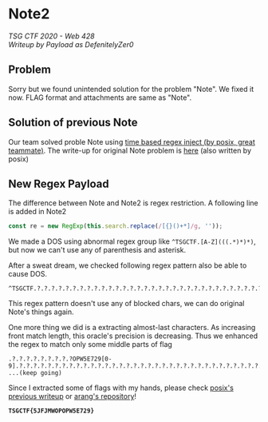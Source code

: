 # Note2
*TSG CTF 2020 - Web 428*<br>
*Writeup by Payload as DefenitelyZer0*


## Problem

Sorry but we found unintended solution for the problem "Note". We fixed it now. FLAG format and attachments are same as "Note".

## Solution of previous Note

Our team solved proble Note using [time based regex inject (by posix, great teammate)](https://blog.p6.is/time-based-regex-injection/). The write-up for original Note problem is [here](https://gist.github.com/po6ix/f3c013d974c6003a8dbc573c887602ae) (also written by posix)

## New Regex Payload

The difference between Note and Note2 is regex restriction. A following line is added in Note2
```js
const re = new RegExp(this.search.replace(/[{}()+*]/g, ''));
```
We made a DOS using abnormal regex group like `^TSGCTF.[A-Z](((.*)*)*)`, but now we can't use any of parenthesis and asterisk. 

After a sweat dream, we checked following regex pattern also be able to cause DOS. 

```re
^TSGCTF.?.?.?.?.?.?.?.?.?.?.?.?.?.?.?.?.?.?.?.?.?.?.?.?.?.?.?.?.?.?.?.?.?.?.?.?.?.?.?.?.?.?.?.?.?.?.?.?.?.?.?.?.?.?.?.?.?.?.?.?.?.?.?.?.?.?.?.?.?.?.?.?.?.?.?.?.?.?.?.?.?.?.?!
```

This regex pattern doesn't use any of blocked chars, we can do original Note's things again.

One more thing we did is a extracting almost-last characters. As increasing front match length, this oracle's precision is decreasing. Thus we enhanced the regex to match only some middle parts of flag

```re
.?.?.?.?.?.?.?.?.?OPW5E729[0-9].?.?.?.?.?.?.?.?.?.?.?.?.?.?.?.?.?.?.?.?.?.?.?.?.?.?.?.?.?.?.?.?.?.?.?.? ...(keep going)
```

Since I extracted some of flags with my hands, please check [posix's previous writeup](https://gist.github.com/po6ix/f3c013d974c6003a8dbc573c887602ae) or [arang's repository](https://github.com/JaewookYou/ctf-writeups/tree/master/2020TSGCTF/note2)! 

**`TSGCTF{5JFJMWOPOPW5E729}`**